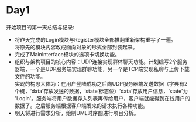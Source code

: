 Day1
===
开始项目的第一天总结与记录:<br>
* 将昨天完成的Login模块与Register模块全部推翻重新架构重写了一遍。<br>
 将原先的模块内容改成面向对象的形式全部封装起来。<br>
* 完成了MainInterface模块的选项卡切换功能。
* 组织与架构项目的核心内容：UDP连接实现群体聊天功能。计划编写2个服务器端，一个是UDP服务端实现群聊功能，另一个是TCP端实现私聊与上传下载文件的功能。<br>
 实现的构思大体为：在用户登陆成功之后向UDP服务器端发送数据（字典有2个键，‘data’存放发送的数据，‘state’标志位）‘data’存放用户信息，‘state’为
 'Login'。服务端将用户数据存入列表再传给用户，客户端就能得到在线用户的数据了。之后服务端根据客户端发来的请求执行各种功能。<br>
 * 明天将进行需求分析，绘制UML时序图进行项目分析。 
